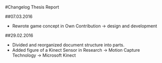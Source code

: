 #Changelog Thesis Report

##07.03.2016
* Rewrote game concept in Own Contribution -> design and development

##29.02.2016
* Divided and reorganized document structure into parts.
* Added figure of a Kinect Sensor in Research -> Motion Capture Technology -> Microsoft Kinect
